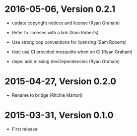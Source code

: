 2016-05-06, Version 0.2.1
=========================

 * update copyright notices and license (Ryan Graham)

 * Refer to licenses with a link (Sam Roberts)

 * Use strongloop conventions for licensing (Sam Roberts)

 * test: use CI provided mosquitto when on CI (Ryan Graham)

 * deps: add missing devDependencies (Ryan Graham)


2015-04-27, Version 0.2.0
=========================

 * Rename to bridge (Ritchie Martori)


2015-03-31, Version 0.1.0
=========================

 * First release!
